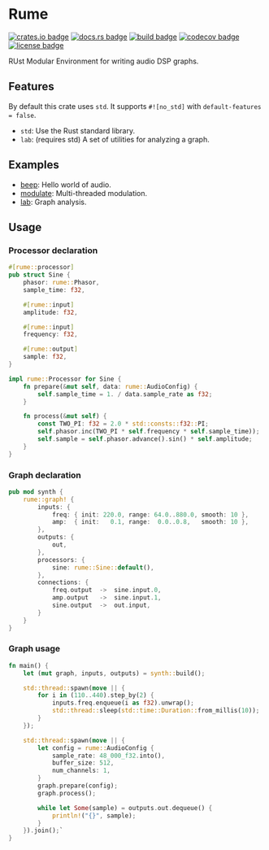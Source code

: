 # Rume &emsp;

[![crates.io badge]][crates.io] [![docs.rs badge]][docs.rs] [![build badge]][build] [![codecov badge]][codecov] [![license badge]][license]

[build badge]: https://img.shields.io/github/workflow/status/nicochatzi/rume/CI/main
[build]: https://github.com/nicochatzi/rume/actions?query=branch%main
[docs.rs badge]: https://docs.rs/rume/badge.svg
[docs.rs]: https://docs.rs/rume
[crates.io badge]: https://img.shields.io/crates/v/rume.svg
[crates.io]: https://crates.io/crates/rume
[codecov badge]:https://codecov.io/gh/nicochatzi/rume/branch/main/graph/badge.svg
[codecov]:https://codecov.io/gh/nicochatzi/rume
[license badge]: https://img.shields.io/badge/License-MIT-blue.svg
[license]: https://opensource.org/licenses/MIT

RUst Modular Environment for writing audio DSP graphs.

## Features

By default this crate uses `std`. It supports `#![no_std]` with `default-features = false`.

* `std`: Use the Rust standard library.
* `lab`: (requires std) A set of utilities for analyzing a graph.

## Examples

* [beep](rume/examples/beep.rs): Hello world of audio.
* [modulate](rume/examples/modulate.rs): Multi-threaded modulation.
* [lab](examples/lab/src/main.rs): Graph analysis.

## Usage

### Processor declaration

```rust
#[rume::processor]
pub struct Sine {
    phasor: rume::Phasor,
    sample_time: f32,

    #[rume::input]
    amplitude: f32,

    #[rume::input]
    frequency: f32,

    #[rume::output]
    sample: f32,
}

impl rume::Processor for Sine {
    fn prepare(&mut self, data: rume::AudioConfig) {
        self.sample_time = 1. / data.sample_rate as f32;
    }

    fn process(&mut self) {
        const TWO_PI: f32 = 2.0 * std::consts::f32::PI;
        self.phasor.inc(TWO_PI * self.frequency * self.sample_time));
        self.sample = self.phasor.advance().sin() * self.amplitude;
    }
}
```

### Graph declaration

```rust
pub mod synth {
    rume::graph! {
        inputs: {
            freq: { init: 220.0, range: 64.0..880.0, smooth: 10 },
            amp:  { init:   0.1, range:  0.0..0.8,   smooth: 10 },
        },
        outputs: {
            out,
        },
        processors: {
            sine: rume::Sine::default(),
        },
        connections: {
            freq.output  ->  sine.input.0,
            amp.output   ->  sine.input.1,
            sine.output  ->  out.input,
        }
    }
}
```

### Graph usage

```rust
fn main() {
    let (mut graph, inputs, outputs) = synth::build();

    std::thread::spawn(move || {
        for i in (110..440).step_by(2) {
            inputs.freq.enqueue(i as f32).unwrap();
            std::thread::sleep(std::time::Duration::from_millis(10));
        }
    });

    std::thread::spawn(move || {
        let config = rume::AudioConfig {
            sample_rate: 48_000_f32.into(),
            buffer_size: 512,
            num_channels: 1,
        }
        graph.prepare(config);
        graph.process();

        while let Some(sample) = outputs.out.dequeue() {
            println!("{}", sample);
        }
    }).join();`
}
```